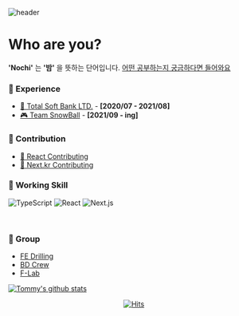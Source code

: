 
![header](https://capsule-render.vercel.app/api?type=slice&color=0:30cfd0,100:330867&height=200&text=Nochi&fontAlign=70&fontColor=ffffff&rotate=13&fontAlignY=25&desc=Front-End%20Developer&descAlign=70&descAlignY=44)



# Who are you?
**'Nochi'** 는 **'밤'** 을 뜻하는 단어입니다. [어떤 공부하는지 궁금하다면 들어와요](https://nextjs-notion-blog-5ekmupexs-ainochi-kor.vercel.app/)

### 💼 Experience
- [🚢 Total Soft Bank LTD.](http://www.tsb.co.kr/index.php) - **[2020/07 - 2021/08]**
- [🎮 Team SnowBall](https://www.teamsnowball.com/) - **[2021/09 - ing]** <br />


### 🚀 Contribution
- [📃 React Contributing](https://github.com/reactjs/ko.react.dev/pull/324)
- [📃 Next.kr Contributing](https://github.com/Nextjs-kr/Nextjs.kr/blob/main/docs/03-pages/01-building-your-application/06-configuring/12-error-handling.mdx)

### 🔨 Working Skill
![TypeScript](https://img.shields.io/badge/TypeScript-3178C6?logo=TypeScript&logoColor=white) 
![React](https://img.shields.io/badge/React-61DAFB?logo=React&logoColor=white) 
![Next.js](https://img.shields.io/badge/Next.js-000000?logo=Next.js&logoColor=white)

<br />

### 🤦 Group
- [FE Drilling](https://github.com/fe-drilling) <br/>
- [BD Crew](https://github.com/bdcrew) <br/>
- [F-Lab](https://github.com/f-lab-edu) <br/>


[![Tommy's github stats](https://github-readme-stats.vercel.app/api?username=ainochi-kor&show_icons=true&theme=tokyonight)](https://github.com/anuraghazra/github-readme-stats)


 
<div align="center"> 
 
[![Hits](https://hits.seeyoufarm.com/api/count/incr/badge.svg?url=https%3A%2F%2Fgithub.com%2Fainochi-kor&count_bg=%2379C83D&title_bg=%23555555&icon=&icon_color=%23E7E7E7&title=hits&edge_flat=false)](https://hits.seeyoufarm.com)

</div>


<!-- - [Contributing] 
 -->
 
<!--
[![Nochi's wakatime stats](https://github-readme-stats.vercel.app/api/wakatime?username=Nochi)](https://wakatime.com/@Nochi)
 -->
<!--
**ainochi-kor/ainochi-kor** is a ✨ _special_ ✨ repository because its `README.md` (this file) appears on your GitHub profile.

Here are some ideas to get you started:
![MariaDB](https://img.shields.io/badge/MariaDB-003545.svg?logo=MariaDB&logoColor=white)
![Angular](https://img.shields.io/badge/Angular-DD0031?logo=Angular&logoColor=white)
![GraphQL](https://img.shields.io/badge/GraphQL-E10098?logo=GraphQL&logoColor=white)
![Next.js](https://img.shields.io/badge/Next.js-000000?logo=Next.js&logoColor=white)
![Svelte](https://img.shields.io/badge/Svelte-FF3E00?logo=Svelte&logoColor=white)

- [Work] [(주)토탈소프트뱅크](http://www.tsb.co.kr/index.php) => TA, RF, YT 등 B2B 웹 프로덕트(풀스택)
- [Work] [(주)팀스노우볼](https://www.teamsnowball.com/) => B2B E-Sport 분석 사이트, B2C Twitch Extension 프로덕트
- [Test] [Lib Test](https://lib-testing-project.netlify.app/) => 라이브러리 테스트
- [Test] [d3.js를 Typescript로 테스트 중](https://study-d3.vercel.app/)

- 🔭 I’m currently working on ...
- 🌱 I’m currently learning ...
- 👯 I’m looking to collaborate on ...
- 🤔 I’m looking for help with ...
- 💬 Ask me about ...
- 📫 How to reach me: ...
- 😄 Pronouns: ...
- ⚡ Fun fact: ...

📗

## 🌱 경험
![Vue.js](https://img.shields.io/badge/Vue.js-4FC08D?logo=Vue.js&logoColor=white)


![BootStrap](https://img.shields.io/badge/BootStrap-7952B3?logo=BootStrap&logoColor=white)
![Webpack](https://img.shields.io/badge/Webpack-8DD6F9?logo=Webpack&logoColor=white)
![Spring](https://img.shields.io/badge/Spring-6DB33F.svg?logo=spring&logoColor=white)
![Spring_Boot](https://img.shields.io/badge/Spring_Boot-6DB33F.svg?logo=spring&logoColor=white)
![Maven](https://img.shields.io/badge/Maven-C71A36.svg?logo=apache-maven&logoColor=white)
![Node.js](https://img.shields.io/badge/Node.js-339933?logo=Node.js&logoColor=white)
![Oracle](https://img.shields.io/badge/Oracle-F80000.svg?logo=Oracle&logoColor=white)
![Python](https://img.shields.io/badge/Python-3776AB.svg?logo=Python&logoColor=white)
![Sass](https://img.shields.io/badge/Sass-CC6699?logo=Sass&logoColor=white)
![jQuery](https://img.shields.io/badge/jQuery-0769AD?logo=jQuery&logoColor=white)
![Java_8](https://img.shields.io/badge/java8-red?logo=java&logoColor=white)
![Java_11](https://img.shields.io/badge/java11-red?logo=java&logoColor=white)


### 👍 그 외.
![Git](https://img.shields.io/badge/Git-F05032.svg?logo=Git&logoColor=white)
![GitHub](https://img.shields.io/badge/GitHub-181717.svg?logo=GitHub&logoColor=white)
![Markdown](https://img.shields.io/badge/Markdown-000000?logo=markdown&logoColor=white)
-->

<!-- ## Sub
![Solidity](https://img.shields.io/badge/Solidity-363636.svg?logo=Solidity&logoColor=white)
![Ethereum](https://img.shields.io/badge/Ethereum-3C3C3D.svg?logo=Ethereum&logoColor=white)
![Go](https://img.shields.io/badge/Go-00ADD8.svg?logo=Go&logoColor=white)
![Node.js](https://img.shields.io/badge/Node.js-339933.svg?logo=Node.js&logoColor=white)
![Kotlin](https://img.shields.io/badge/Kotlin-7F52FF.svg?logo=Kotlin&logoColor=white)
![Spring](https://img.shields.io/badge/Spring-6DB33F.svg?logo=Spring&logoColor=white)
![Spring Boot](https://img.shields.io/badge/Spring_Boot-6DB33F.svg?logo=SpringBoot&logoColor=white)
![Python](https://img.shields.io/badge/Python-3776AB.svg?logo=Python&logoColor=white)
![Qt](https://img.shields.io/badge/Qt-41CD52.svg?logo=Qt&logoColor=white)
## Etc
![Visual Studio Code](https://img.shields.io/badge/Visual_Studio_Code-007ACC.svg?logo=VisualStudioCode&logoColor=white)
![Git](https://img.shields.io/badge/Git-F05032.svg?logo=Git&logoColor=white)
![GitHub](https://img.shields.io/badge/GitHub-181717.svg?logo=GitHub&logoColor=white)
![Markdown](https://img.shields.io/badge/Markdown-000000?logo=markdown&logoColor=white)
![Notion](https://img.shields.io/badge/Notion-000000.svg?logo=Notion&logoColor=white) -->

<!-- 
- [Study] [Clone Book](https://clonebook.netlify.app/) (초창기 잡기술..)
- [Study] [Todo List](https://ainochi-todo-list.netlify.app/) (흔한 Todo에 잡다한 오류 수정 및 요구사항 추가) 
-->

<!-- ![TypeScript](https://img.shields.io/badge/TypeScript-3178C6.svg?logo=TypeScript&logoColor=white) 
![React](https://img.shields.io/badge/React-61DAFB.svg?logo=React&logoColor=white) 

![React Table](https://img.shields.io/badge/React_Table-FF4154.svg?logo=ReactTable&logoColor=white) 
![React Router](https://img.shields.io/badge/React_Router-CA4245.svg?logo=ReactRouter&logoColor=white)
![Redux](https://img.shields.io/badge/Redux-764ABC.svg?logo=Redux&logoColor=white)

![i18next](https://img.shields.io/badge/i18next-26A69A.svg?logo=i18next&logoColor=white)
![MUI](https://img.shields.io/badge/MUI-007FFF.svg?logo=MUI&logoColor=white)
![Emotion](https://img.shields.io/badge/Emotion-C865B9.svg?logo=Emotion&logoColor=white) 
 -->
